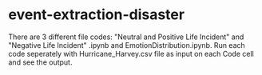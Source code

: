 # event-extraction-disaster

There are 3 different file codes: "Neutral and Positive Life Incident" and "Negative Life Incident" .ipynb and EmotionDistribution.ipynb. Run each code seperately with Hurricane_Harvey.csv file as input on each Code cell and see the output.
